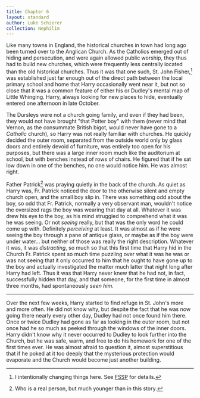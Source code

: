 ```yaml
---
title: Chapter 6
layout: standard
author: Luke Schierer
collection: Nephilim
---
```


Like many towns in England, the historical churches in town had long ago been
turned over to the Anglican Church. As the Catholics emerged out of hiding and
persecution, and were again allowed public worship, they thus had to build new
churches, which were frequently less centrally located than the old historical
churches. Thus it was that one such, St. John Fisher,[^220818-1] was
established just far enough out of the direct path between the local primary
school and home that Harry occasionally went near it, but not so close that it
was a common feature of either his or Dudley's mental map of Little Whinging.
Harry, always looking for new places to hide, eventually entered one afternoon
in late October.

The Dursleys were not a church going family, and even if they had been, they
would not have brought "that Potter boy" with them (never mind that Vernon, as
the consummate British bigot, would never have gone to a _Catholic_ church), so
Harry was not really familiar with churches. He quickly decided the outer
room, separated from the outside world only by glass doors and entirely devoid
of furniture, was entirely too open for his purposes, but there was a large
inner room much like the auditorium at school, but with benches instead of rows
of chairs. He figured that if he sat low down in one of the benches, no one
would notice him. He was almost right.

Father Patrick[^220818-2] was praying quietly in the back of the church. As
quiet as Harry was, Fr. Patrick noticed the door to the otherwise silent and
empty church open, and the small boy slip in. There was something odd about the
boy, so odd that Fr. Patrick, normally a very observant man, wouldn't notice the
oversized rags the boy was wearing that day at all. Whatever it was drew his
eye to the boy, as his mind struggled to comprehend what it was he was seeing.
Or not _seeing_ really, but that was the only word he could come up with.
Definitely _perceiving_ at least. It was almost as if he were seeing the boy
through a pane of antique glass, or maybe as if the boy were under water… but
neither of those was really the right description. Whatever it was, it was
_distracting_, so much so that this first time that Harry hid in the Church Fr.
Patrick spent so much time puzzling over what it was he was or was not seeing
that it only occurred to him that he ought to have gone up to the boy and
actually investigated the matter much latter that night long after Harry had
left. Thus it was that Harry never knew that he had not, in fact, successfully
hidden that day, and that someone, for the first time in almost three months,
had spontaneously _seen him._

---

Over the next few weeks, Harry started to find refuge in St. John's more and
more often. He did not know why, but despite the fact that he was now going
there nearly every other day, Dudley had not once found him there. Once or
twice Dudley had gone as far as looking in the outer room, but not once had he
so much as peeked through the windows of the inner doors. Harry didn't know
why it never occurred to Dudley to look further into the Church, but he was
safe, warm, and free to do his homework for one of the first times ever. He
was almost afraid to question it, almost superstitious that if he poked at it
too deeply that the mysterious protection would evaporate and the Church would
become just another building.

[^220818-1]: I intentionally changing things here. See [FSSP][] for details.

[FSSP]: ../../Appendices/fssp/

[^220818-2]: Who is a real person, but much younger than in this story.
